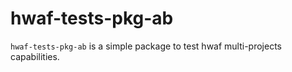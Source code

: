 hwaf-tests-pkg-ab
=================

`hwaf-tests-pkg-ab` is a simple package to test hwaf multi-projects capabilities.
